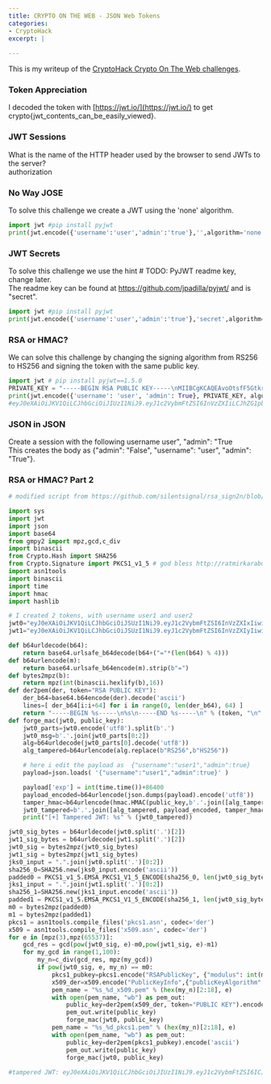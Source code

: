 ```yaml
---
title: CRYPTO ON THE WEB - JSON Web Tokens
categories:
- CryptoHack
excerpt: |
  
---
```


This is my writeup of the [CryptoHack Crypto On The Web challenges](https://cryptohack.org/challenges/web/).

### Token Appreciation

I decoded the token with [https://jwt.io/](https://jwt.io/) to get crypto{jwt_contents_can_be_easily_viewed}.


### JWT Sessions

What is the name of the HTTP header used by the browser to send JWTs to the server? <br>
authorization

### No Way JOSE

To solve this challenge we create a JWT using the 'none' algorithm. 

```python
import jwt #pip install pyjwt
print(jwt.encode({'username':'user','admin':'true'},'',algorithm='none'))
```

### JWT Secrets

To solve this challenge we use the hint # TODO: PyJWT readme key, change later. <br>
The readme key can be found at https://github.com/jpadilla/pyjwt/ and is "secret".

```python
import jwt #pip install pyjwt
print(jwt.encode({'username':'user','admin':'true'},'secret',algorithm='HS256'))
```

### RSA or HMAC?

We can solve this challenge by changing the signing algorithm from RS256 to HS256 and signing the token with the same public key.

```python
import jwt # pip install pyjwt==1.5.0
PRIVATE_KEY = "-----BEGIN RSA PUBLIC KEY-----\nMIIBCgKCAQEAvoOtsfF5Gtkr2Swy0xzuUp5J3w8bJY5oF7TgDrkAhg1sFUEaCMlR\nYltE8jobFTyPo5cciBHD7huZVHLtRqdhkmPD4FSlKaaX2DfzqyiZaPhZZT62w7Hi\ngJlwG7M0xTUljQ6WBiIFW9By3amqYxyR2rOq8Y68ewN000VSFXy7FZjQ/CDA3wSl\nQ4KI40YEHBNeCl6QWXWxBb8AvHo4lkJ5zZyNje+uxq8St1WlZ8/5v55eavshcfD1\n0NSHaYIIilh9yic/xK4t20qvyZKe6Gpdw6vTyefw4+Hhp1gROwOrIa0X0alVepg9\nJddv6V/d/qjDRzpJIop9DSB8qcF1X23pkQIDAQAB\n-----END RSA PUBLIC KEY-----\n"
print(jwt.encode({'username': 'user', 'admin': True}, PRIVATE_KEY, algorithm='HS256').decode())
#eyJ0eXAiOiJKV1QiLCJhbGciOiJIUzI1NiJ9.eyJ1c2VybmFtZSI6InVzZXIiLCJhZG1pbiI6dHJ1ZX0.kQ9Cl3pOTU1ERqB4GZi3G-4bKkHzpnycu6giuKHC0uQ
```

### JSON in JSON

Create a session with the following username    user", "admin": "True <br>
This creates the body as {"admin": "False", "username": "user", "admin": "True"}.

### RSA or HMAC? Part 2

```python
# modified script from https://github.com/silentsignal/rsa_sign2n/blob/release/CVE-2017-11424/x_CVE-2017-11424.py

import sys
import jwt
import json
import base64
from gmpy2 import mpz,gcd,c_div
import binascii
from Crypto.Hash import SHA256
from Crypto.Signature import PKCS1_v1_5 # god bless http://ratmirkarabut.com/articles/ctf-writeup-google-ctf-quals-2017-rsa-ctf-challenge/
import asn1tools
import binascii
import time
import hmac
import hashlib

# I created 2 tokens, with username user1 and user2
jwt0="eyJ0eXAiOiJKV1QiLCJhbGciOiJSUzI1NiJ9.eyJ1c2VybmFtZSI6InVzZXIxIiwiYWRtaW4iOmZhbHNlfQ.UWQ8HHOHtX5ADVCbIiLGilw7VwgkzvHKDi2h2H2rVCsG7nJCWqKRy5XdlgGFEK_92bG-jZDPep4NKz-pf2UlwzseZQAhdgxYz410Rl8Y0oGPv3kdKzQPZRcrSs8Jodg00fojEM88Tmiz5OeWayhi_ROgDS9Oai6gCQ5BOb2w0BpbjAyN3w4n4WXhsNtqhHjFyCM9JJBSECeFhjwHBNY1RaufkkfBlWo1gISRxVUlZJ85ji-rGWSLM4RBzhOBVu2aDS7ZfgYllx8HCegXUsmLqImPWwOfh5_n3K5VCrJN7MkQ4cH3kl--TciTYdgt5PsNtwwKZHd6q0M1-LShmvWIMA"
jwt1="eyJ0eXAiOiJKV1QiLCJhbGciOiJSUzI1NiJ9.eyJ1c2VybmFtZSI6InVzZXIyIiwiYWRtaW4iOmZhbHNlfQ.vghJTYAv-C9u4ayDZHIyF8H0nwXnN2LFKaah3_3JJhW9iB-3cC2R1jkRBsiQ0RMLW6TqDOTqz7Yy44NAkX3Nlg2jK8XwWGhbKtEICYBZFxvUZaEuW2u33fEKirGk6she2UAX5gXaPicr9dOtZ7v8t_9yxGfKyr69budtVjThNSe9BpNvgAsLm-nirW7dIDdNyUI6t28WyXak-Z2_ZAr6iwBS6F8kwVXEwDQlrqIdKlWVES9iCn4YI6Tuzy1WAUcG-v8oX_Ze_yNWc4huEfj7eIkUUIwnY1X4fpbrUVvE6uThJxNRl5OYccByf1cnh8kaBUNyn6lwvGjHgKrnOzLGOw"

def b64urldecode(b64):
    return base64.urlsafe_b64decode(b64+("="*(len(b64) % 4)))
def b64urlencode(m):
    return base64.urlsafe_b64encode(m).strip(b"=")
def bytes2mpz(b):
    return mpz(int(binascii.hexlify(b),16))
def der2pem(der, token="RSA PUBLIC KEY"):
    der_b64=base64.b64encode(der).decode('ascii')
    lines=[ der_b64[i:i+64] for i in range(0, len(der_b64), 64) ]
    return "-----BEGIN %s-----\n%s\n-----END %s-----\n" % (token, "\n".join(lines), token)
def forge_mac(jwt0, public_key):
    jwt0_parts=jwt0.encode('utf8').split(b'.')
    jwt0_msg=b'.'.join(jwt0_parts[0:2])
    alg=b64urldecode(jwt0_parts[0].decode('utf8'))
    alg_tampered=b64urlencode(alg.replace(b"RS256",b"HS256"))

    # here i edit the payload as  {"username":"user1","admin":true}
    payload=json.loads( '{"username":"user1","admin":true}' )

    payload['exp'] = int(time.time())+86400
    payload_encoded=b64urlencode(json.dumps(payload).encode('utf8'))
    tamper_hmac=b64urlencode(hmac.HMAC(public_key,b'.'.join([alg_tampered, payload_encoded]),hashlib.sha256).digest())
    jwt0_tampered=b'.'.join([alg_tampered, payload_encoded, tamper_hmac])
    print("[+] Tampered JWT: %s" % (jwt0_tampered))

jwt0_sig_bytes = b64urldecode(jwt0.split('.')[2])
jwt1_sig_bytes = b64urldecode(jwt1.split('.')[2])
jwt0_sig = bytes2mpz(jwt0_sig_bytes)
jwt1_sig = bytes2mpz(jwt1_sig_bytes)
jks0_input = ".".join(jwt0.split('.')[0:2])
sha256_0=SHA256.new(jks0_input.encode('ascii'))
padded0 = PKCS1_v1_5.EMSA_PKCS1_V1_5_ENCODE(sha256_0, len(jwt0_sig_bytes))
jks1_input = ".".join(jwt1.split('.')[0:2])
sha256_1=SHA256.new(jks1_input.encode('ascii'))
padded1 = PKCS1_v1_5.EMSA_PKCS1_V1_5_ENCODE(sha256_1, len(jwt0_sig_bytes))
m0 = bytes2mpz(padded0) 
m1 = bytes2mpz(padded1)
pkcs1 = asn1tools.compile_files('pkcs1.asn', codec='der')
x509 = asn1tools.compile_files('x509.asn', codec='der')
for e in [mpz(3),mpz(65537)]:
    gcd_res = gcd(pow(jwt0_sig, e)-m0,pow(jwt1_sig, e)-m1)
    for my_gcd in range(1,100):
        my_n=c_div(gcd_res, mpz(my_gcd))
        if pow(jwt0_sig, e, my_n) == m0:
            pkcs1_pubkey=pkcs1.encode("RSAPublicKey", {"modulus": int(my_n), "publicExponent": int(e)})
            x509_der=x509.encode("PublicKeyInfo",{"publicKeyAlgorithm":{"algorithm":"1.2.840.113549.1.1.1","parameters":None},"publicKey":(pkcs1_pubkey, len(pkcs1_pubkey)*8)})
            pem_name = "%s_%d_x509.pem" % (hex(my_n)[2:18], e)
            with open(pem_name, "wb") as pem_out:
                public_key=der2pem(x509_der, token="PUBLIC KEY").encode('ascii')
                pem_out.write(public_key)
                forge_mac(jwt0, public_key)
            pem_name = "%s_%d_pkcs1.pem" % (hex(my_n)[2:18], e)
            with open(pem_name, "wb") as pem_out:
                public_key=der2pem(pkcs1_pubkey).encode('ascii')
                pem_out.write(public_key)
                forge_mac(jwt0, public_key)
    
#tampered JWT: eyJ0eXAiOiJKV1QiLCJhbGciOiJIUzI1NiJ9.eyJ1c2VybmFtZSI6ICJ1c2VyMSIsICJhZG1pbiI6IHRydWUsICJleHAiOiAxNjQwNTc1MTI2fQ.eYTJvTz4tWny9dPZDtwPjCu92FLBoTxYiQP8YpgFtYI
```
